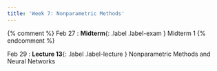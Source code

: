 ```yaml
---
title: 'Week 7: Nonparametric Methods'
---
```


{% comment %}
Feb 27
: **Midterm**{: .label .label-exam } Midterm 1
{% endcomment %}

Feb 29
: **Lecture 13**{: .label .label-lecture } Nonparametric Methods and Neural Networks
